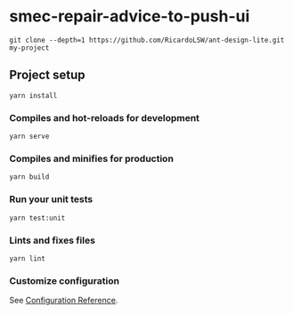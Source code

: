 # smec-repair-advice-to-push-ui

```
git clone --depth=1 https://github.com/RicardoLSW/ant-design-lite.git my-project
```

## Project setup

```
yarn install
```

### Compiles and hot-reloads for development

```
yarn serve
```

### Compiles and minifies for production

```
yarn build
```

### Run your unit tests

```
yarn test:unit
```

### Lints and fixes files

```
yarn lint
```

### Customize configuration

See [Configuration Reference](https://cli.vuejs.org/config/).
